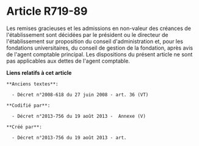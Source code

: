 # Article R719-89

Les remises gracieuses et les admissions en non-valeur des créances de l'établissement sont décidées par le président ou le
directeur de l'établissement sur proposition du conseil d'administration et, pour les fondations universitaires, du conseil
de gestion de la fondation, après avis de l'agent comptable principal. Les dispositions du présent article ne sont pas
applicables aux dettes de l'agent comptable.

**Liens relatifs à cet article**

	**Anciens textes**:

	  - Décret n°2008-618 du 27 juin 2008 - art. 36 (VT)

	**Codifié par**:

	  - Décret n°2013-756 du 19 août 2013 -  Annexe (V)

	**Créé par**:

	  - Décret n°2013-756 du 19 août 2013 - art.
